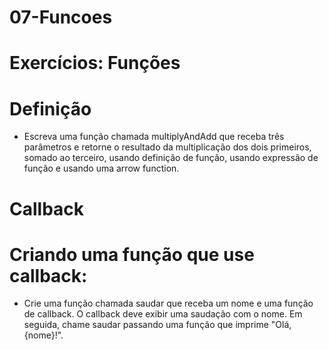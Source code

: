 # 07-Funcoes
# Exercícios: Funções
# Definição
- Escreva uma função chamada multiplyAndAdd que receba três parâmetros e retorne o resultado da multiplicação dos dois primeiros, somado ao terceiro, usando definição de função, usando expressão de função e usando uma arrow function.

# Callback 
# Criando uma função que use callback:
- Crie uma função chamada saudar que receba um nome e uma função de callback. O callback deve exibir uma saudação com o nome. Em seguida, chame saudar passando uma função que imprime "Olá, {nome}!".
